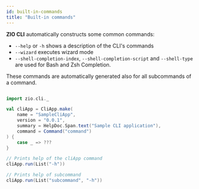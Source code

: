 ```yaml
---
id: built-in-commands
title: "Built-in commands"
---
```

**ZIO CLI** automatically constructs some common commands:
- `--help` or `-h` shows a description of the CLI's commands
- `--wizard` executes wizard mode
- `--shell-completion-index`, `--shell-completion-script` and `--shell-type` are used for Bash and Zsh Completion.

These commands are automatically generated also for all subcommands of a command.
```scala mdoc:compile-only

import zio.cli._

val cliApp = CliApp.make(
    name = "SampleCliApp",
    version = "0.0.1",
    summary = HelpDoc.Span.text("Sample CLI application"),
    command = Command("command")
) {
    case _ => ???
}

// Prints help of the cliApp command
cliApp.run(List("-h"))

// Prints help of subcommand
cliApp.run(List("subcommand", "-h"))

```
